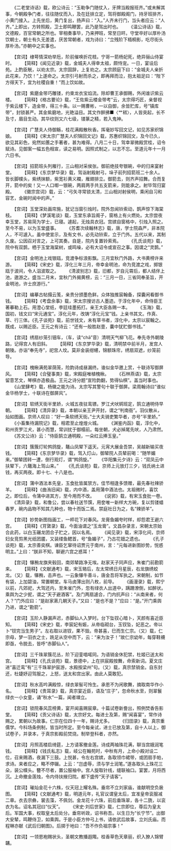 <!-- { "loadSidebar": true } -->
　　《二老堂诗话》载，欧公诗云：“玉勒争门随仗入，牙牌当殿报班齐。”或未解其事，今朝殿争门者，往往随仗而入，及在廷排立定，驾将御殿阁门，持牙班排齐，小黄门接入。上先坐后，黄门复出，扬声曰：“入。”人齐未行门，当头者应云：“人齐。”上即出，方转照殿，卫士即鸣鞭罢，此乃是驾出时也。
　　《温公诗话》载，文德殿，百官常朝之所也。宰相奏事毕，乃来押班，常至日旰。守堂卒好以厚朴汤饮朝士，朝士有久无差遣，厌苦常朝者，戏为诗曰：“立残阶下梧桐影，吃尽街头厚朴汤。”亦朝中之实事也。

　　【宫词】棣萼情深劝举卮，阶前催唤折花枝。宁哥一箭杨妃死，绝异骊山侍宴时。
　　【简释】《闻见近录》载，金城夫人得幸太祖，颇恃宠。一日，宴设后苑。上酌臣觥，以劝太宗。太宗固辞，上复劝之。太宗顾庭下曰：“金城夫人亲折此花来，乃饮！”上遂命之。太宗引弓射而杀之，即再拜而泣，抱太祖足曰：“陛下方得天下，宜为社稷自重！”而上饮如故。

　　【宫词】紫磨金带巧雕镂，约束龙衣宝焰流。除却曹王承御赐，外闲谁识紫云楼。
　　【简释】《格古要论》载，“王佐紫云楼金带考”云，太宗得巧匠，亲督视于紫云楼下，造金带，得三十条。以一赐曹彬，一以自御，余皆贮库，号“镇库带”，封锁甚严。其金紫磨地，光艳溢目。其文作醉拂■〈艹秫〉，人皆突起，长不及寸，眉目生动。其华纹则又六七级，镂篆之精，若入鬼神。

　　【宫词】广慧夫人侍御觞，桂花满殿散秋香。挥毫妙写回文记，如见苏家织锦娘。
　　【简释】《宋太宗广慧夫人织锦回文记》载，苏惠织锦回文，及今已久，欲见其彩色，宛然如蕙之手著者，甚为难得。八月二十日，驾幸翠微殿赏桂，诏令赋诗。见御案一幅五色相宣，读之易明。因照式制之，以志不忘。至道元年十一月六日书。

　　【宫词】招箭班头列雁行，三山相对采侯张。御前绝技夸银碗，中的归来宴射堂。
　　【简释】《东京梦华录》载，驾诣射殿射弓，垛子前列招箭班二十余人。皆长脚幞头，紫绣抹额，紫宽衫黄义襴，雁翅排立。御箭去，则齐声招舞。合而复开，箭中的矣！又一人口啣一银碗，两肩两手共五支箭来，则能承之。射毕驾归宴殿。
　　《徽宗宫词》载，云：“弓矢寻常锁太清，三山相对射侯明，乘闲自习和容艺，金碗时闻中的声。”

　　【宫词】玉堂深处画帘施，犹记当窗引烛时。院外忽闻铃索动，鹊声惊下海棠枝。
　　【简释】《梦溪笔谈》载，玉堂东承旨阁子，窗格上有火燃处。太宗尝夜幸玉堂，苏易简为学士，已寝。遽起，无烛具衣冠。宫嫔自窗格中，引烛入照之。至今不易，以为玉堂盛事。
　　《苏耆次续翰林志》载，唐，学士院森严，非本院人，不可遽入。虽中使宣示，及有文书，必先动铃索，立于门外。五代以来，其制久废。公因召对言之，上可其奏。自是，院内复置铃索焉。
　　《孔氏谈苑》载，院中有双鹊，栖于玉堂海棠树，或鸣噪，必有大诏令或宣召之事。因谓之“灵鹊。”

　　【宫词】金明池上戏银瓯，竞渡争标浪影飘。三月宜秋门外路，大书黄榜许来游。
　　【简释】《宋史》载，淳化三年三月，帝幸金明池，命为竞渡之戏，掷银瓯于波间，令人泅波取之。
　　《清波别志》载，旧都，岁自元霄后，都人结伴上池，遨游之。盛当二月末，宜秋门外揭黄榜，云：“三月一日，三省同奉圣旨，开金明池，许士庶游行。”

　　【宫词】编摹古帖搨云笺，亲贵分颁墨色鲜。众体独推宸翰备，探囊闲看御书钱。
　　【简释】《考盘余事》载，宋太宗搜访古人墨迹。于淳化年中，命侍臣王著摹勒上石。用澄心堂纸，李廷珪墨拓打。亲王大臣各赐一本。
　　《玉海》载，国初，钱文曰“宋元通宝”。淳化元年，改铸“淳化元宝”钱。上亲书其文。作真、草、行三体。《孔子谈苑》载，前世钱文，未有草书者，淳化中，太宗以宸翰之。既成，以赐近臣。王元之有诗云：“还有一般胜赵壹，囊中犹贮御书钱。”

　　【宫词】绣扇纱笼引钿车，（车，读“chā”音）清明天气柳飞花。奉先寺外朝陵路，记得宫人有旧斜。
　　【简释】《东京梦华录》载，清明禁中前半月，发宫人朝陵。亦诣“奉先寺”，祀宫人坟。莫非金装绀幰，锦额珠帘，绣扇双遮，纱笼前导。

　　【宫词】槐楸满苑翠荫笼，险韵诗成昼漏终。谁似金华邀上赏，十联诗写御屏风。
　　【简释】《合璧事类》载，宋殿庭唯植槐楸。
　　《石林燕语》载，太宗留意艺文，琴棋亦造极品。王元之诗分题“宣险韵翻，势得仙棋”。盖当时事也。
　　《山堂肆考》载，杨徽之能为诗。太宗写其警句十联于御屏。梁周翰诗曰“谁似金华杨学士，十联诗在御屏风”。

　　【宫词】软绣天街半里娇，火城五夜驻鸾镖。罗江犬吠鹓班定，鹄立通明侍早朝。
　　【简释】《清异录》载，本朝以亲王尹开封，谓之“判南衙”。羽仪散从，灿如图画。京师人叹曰：“好一条软绣天街。”士大夫骑吏繁华者，亦号“半里娇。”
　　《小畜集待漏院记》载，相君至止煌煌火城。
　　《渊鉴内函》载，淳化中，和州贡罗江犬，甚小而慧，常训扰于御榻前。每坐朝，犬必掉尾先吠，人乃肃然。
　　《苏文公诗》云：“侍臣鹄立通明殿，一朵红云捧玉皇。”

　　【宫词】簇簇灯轮鹁鸽旋，鼇山凤辇下遥天。元宵大展金吾禁，吴越新输买夜钱。
　　【简释】《东京梦华录》载，驾入灯山，御辇院人员辇前喝：“随竿媚来。”御辇团转一遭，倒行观灯，谓“鹁鸽旋。”
　　《华阳集元夕诗》云：“双凤云中扶辇下，六鼇海上驾山来。”
　　《孔氏谈苑》载，京师上元放灯三夕，钱氏纳土进钱，再买两夜。即十七、十八是也。

　　【宫词】蒲中酒法本先皇，玉食批皆属禁方。佳节相逢多馈赠，最先春社辣骄羊。
　　【简释】《曲洧旧闻》载，内中酒，盖用蒲中酒法也。太祖微时，喜饮之。即位后，令蒲中进其方，至今用而不改。
　　《说郛》载，有宋玉食批一卷。
　　《清异录》载，和鲁公，尝以春社送节馔，用奁唯一新样大方碗，复以剪镂蜡春罗，碗内品物不知其几种也，物十而饭二焉。禁庭社日为之，名“辣骄羊”。

　　【宫词】妙势新图指画工，一枰花下对春风。龙膏鱼媚夸时样，却怨君王避六宫。
　　【简释】《肎綮录》载，今面油谓之“玉龙膏”。文昌杂录言，宋朝太宗始合此药，以白玉碾龙团合子贮之，因以名焉。
　　《闻见录》载，宋淳化间，京师妇女竞剪黑光纸团靥，又装缕鱼鳃首，号“鱼媚子”，乃古花钿之遗也。
　　《孔子谈苑》载，太宗善奕棋。谏臣乞窜待诏贾元于南州，言：“元每进新图妙势，悦惑明主。”上曰：“朕非不知，聊避六宫之惑耳！”

　　【宫词】犦矟龙旗夹毂回，南郊辇路净无埃。赵家天子同声应，朱崔门前勘箭来。
　　【简释】《文献通考》载，宋玉辂后，左太常绣日月星辰，右龙旗绣蛟龙。（又）载，犦矟，击声也。一云象犦牛善斗，唐金吾将军执之。宋朝制，如节有袋，上加碧油，常置朝堂。车马卤薄出则八枚，前导。
　　《画漫录》载，熙宁以前，凡郊祀，大驾还内，至朱雀门外，忽有绿衣人出道中，蹒跚潦倒，如醉状。乘舆为之少抳，谓之“天子避酒客”。及门两扇遽合，门内抗声曰：“从南来者，何人？”门外应曰：“是赵家苐几朝天子。”又曰：“是也不是？”应曰：“是。”开门乘舆乃进，谓之“勘箭”。

　　【宫词】玉阶人静漏声迟，赤脚仙人入梦时。台下坠钗心暗卜，天颜有喜近臣知。
　　【简释】《宋史》载，李宸妃有娠，从帝临砌台，玉钗坠，妃恶之。帝以卜“钗完当生男子”。左右取以进钗，果不毁。帝甚喜，巳而生仁宗。（又）载，仁宗母，梦一羽衣之士，跣足从空中而下，云：“来为汝子！”故仁宗幼年，每穿鞋襪即亟，令脱去，皆呼“赤脚仙人”。

　　【宫词】三千珠翠簇花丛，阶下迎銮唱喏同。为语销金休犯禁，杜姬已送太和宫。
　　【简释】《孔氏谈苑》载，景德中，上在拱宸殿按舞，命索新词。夏文庄进“喜迁鸾”有“三千珠翠护宸游，水殿按梁州”句。（又）载，真宗禁销金。自东封还，杜婕妤迎驾服之，上怒，送太和宫出家。由此人莫敢犯。

　　【宫词】秋水高吟满殿惊，绿衣翠髻可怜生。承恩不为闲歌舞，摘取南华作小名。
　　【简释】《贵耳录》载，真宗宴近臣，语及“庄子”，忽命秋水至，则翠鬟绿衣一小女童，诵“秋水”一篇，闻者竦立。

　　【宫词】锁院春风蕊榜黄，宴开闻喜赐宸章。十篇试卷新誊出，照例焚香告影堂。
　　【简释】《贡父诗话》载，太宗好文。每进士及第，赐“闻喜宴”，常作诗赐之，累朝以为故事。仁宗在位四十一年，赐诗尤多。
　　《归田录》载，真宗重儒学。今科场条例制，皆当时所定。至今每亲试，进士已放及第，自十人以上，御试卷子，并录本，于真宗影殿前焚烧。制举登科者，亦然。

　　【宫词】月照高楼启绮筵，上方请客撤金莲。诗成两袖珠花满，聊当宫娥润笔钱。
　　【简释】《钱氏私志》载，岐公在翰苑时，中秋有月，上命小殿对设二位，召来赐酒，夜漏下三鼓。上悦甚，令左右宫嫔，各取领巾裙带，或团扇手帕，求诗。来者应之，略不停辍。上云：“岂虚辱，须与学士润笔。”遂各取头上珠花三朵，装公幞头。簪不尽者，置公服袖中。宫人旋取针线，缝联袖口。宴罢，月将西沉。上命撤金莲烛，令内侍扶掖归院。都下盛传“天子请客”。

　　【宫词】璀灿金花十六株，仪天冠上耀名殊。垂帘不立刘家庙，谁献明空负扆图。
　　【简释】《文献通考》载，明道元年，礼官议谓皇太后，宜准皇帝衮服减二章。衣去宗彝，裳去藻，不佩剑。金龙花十六珠，前后垂珠翠，各十二旒，以衮衣为名。诏名其冠曰“仪天”。
　　《宋史·刘后世家》载，仁宗即位，尊后为皇太后。军国大事，权取皇太后处分。垂帘听政，诏书称吾。以生日为“长宁节”。出御大安辇，鸣鞭侍卫，如乘舆。于是小臣方仲弓上书，请依武后故事，立刘氏庙。而程琳亦献《武后归朝图》。后掷于地曰：“吾不作负祖宗事！”

　　【宫词】一领恩袍赐状头，圣朝文教播遐陬。桂香草色天章丽，织入獠人锦臂韝。
